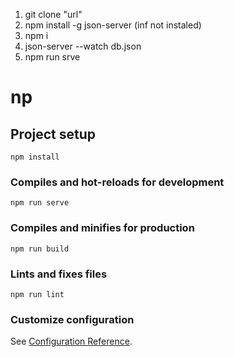 1. git clone "url"
2. npm install -g json-server (inf not instaled)
3. npm i
4. json-server --watch db.json
5. npm run srve



# np

## Project setup
```
npm install
```

### Compiles and hot-reloads for development
```
npm run serve
```

### Compiles and minifies for production
```
npm run build
```

### Lints and fixes files
```
npm run lint
```

### Customize configuration
See [Configuration Reference](https://cli.vuejs.org/config/).


